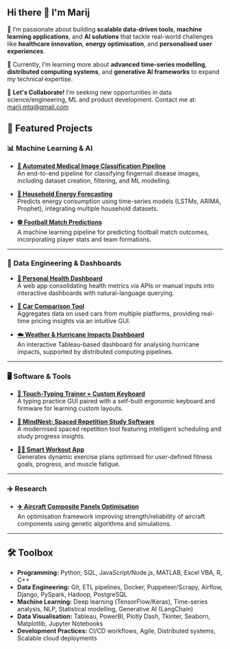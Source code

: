 ## Hi there 👋 I'm Marij

🚀 I’m passionate about building **scalable data-driven tools**, **machine learning applications**, and **AI solutions** that tackle real-world challenges like **healthcare innovation**, **energy optimisation**, and **personalised user experiences**.  

🧠 Currently, I’m learning more about **advanced time-series modelling**, **distributed computing systems**, and **generative AI frameworks** to expand my technical expertise.  

🤝 **Let's Collaborate!** I’m seeking new opportunities in data science/engineering, ML and product development. Contact me at: marij.mtq@gmail.com  

## 📌 Featured Projects  

### 📊 **Machine Learning & AI**
- **[🏥 Automated Medical Image Classification Pipeline](https://github.com/example/repo)**  
   An end-to-end pipeline for classifying fingernail disease images, including dataset creation, filtering, and ML modelling.  

- **[🔋 Household Energy Forecasting](https://github.com/example/repo)**  
   Predicts energy consumption using time-series models (LSTMs, ARIMA, Prophet), integrating multiple household datasets.  

- **[⚽ Football Match Predictions](https://github.com/example/repo)**  
   A machine learning pipeline for predicting football match outcomes, incorporating player stats and team formations.  

---

### 🔧 **Data Engineering & Dashboards**
- **[📂 Personal Health Dashboard](https://github.com/example/repo)**  
   A web app consolidating health metrics via APIs or manual inputs into interactive dashboards with natural-language querying.  

- **[🚗 Car Comparison Tool](https://github.com/example/repo)**  
   Aggregates data on used cars from multiple platforms, providing real-time pricing insights via an intuitive GUI.  

- **[☁️ Weather & Hurricane Impacts Dashboard](https://github.com/example/repo)**  
   An interactive Tableau-based dashboard for analysing hurricane impacts, supported by distributed computing pipelines.  

---

### 🖥️ **Software & Tools**  
- **[🎹 Touch-Typing Trainer + Custom Keyboard](https://github.com/example/repo)**  
   A typing practice GUI paired with a self-built ergonomic keyboard and firmware for learning custom layouts.  

- **[🎯 MindNest: Spaced Repetition Study Software](https://github.com/example/repo)**  
   A modernised spaced repetition tool featuring intelligent scheduling and study progress insights.  

- **[🏋️‍♂️ Smart Workout App](https://github.com/example/repo)**  
   Generates dynamic exercise plans optimised for user-defined fitness goals, progress, and muscle fatigue.  

---

### ✈️ **Research**
- **[✈️ Aircraft Composite Panels Optimisation](https://github.com/example/repo)**  
   An optimisation framework improving strength/reliability of aircraft components using genetic algorithms and simulations.  

---

## 🛠️ Toolbox  

- **Programming:** Python, SQL, JavaScript/Node.js, MATLAB, Excel VBA, R, C++  
- **Data Engineering:** Git, ETL pipelines, Docker, Puppeteer/Scrapy, Airflow, Django, PySpark, Hadoop, PostgreSQL  
- **Machine Learning:** Deep learning (TensorFlow/Keras), Time-series analysis, NLP, Statistical modelling, Generative AI (LangChain)  
- **Data Visualisation:** Tableau, PowerBI, Plotly Dash, Tkinter, Seaborn, Matplotlib, Jupyter Notebooks  
- **Development Practices:** CI/CD workflows, Agile, Distributed systems, Scalable cloud deployments  
